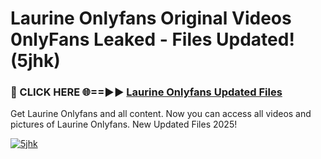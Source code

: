 # Laurine Onlyfans Original Videos 0nlyFans Leaked - Files Updated! (5jhk)

<h3>🔴 CLICK HERE 🌐==►► <a href="https://tinyurl.com/ehrbuxhb" rel="nofollow">Laurine Onlyfans Updated Files</a></h3>

Get Laurine Onlyfans and all content. Now you can access all videos and pictures of Laurine Onlyfans. New Updated Files 2025!

[![5jhk](https://i.imgur.com/lVYEuWS.gif)](https://tinyurl.com/ehrbuxhb)

